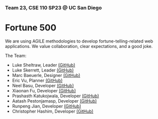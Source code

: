 ### Team 23, CSE 110 SP23 @ UC San Diego
# Fortune 500

We are using AGILE methodologies to develop fortune-telling-related web applications. We value collaboration, clear expectations, and a good joke.

The Team:
- Luke Sheltraw, Leader [(GitHub)](https://github.com/Luke-Sheltraw)
- Luke Skerrett, Leader [(GitHub)](https://github.com/LukeSkerrett)
- Marc Baeuerle, Designer [(GitHub)](https://github.com/MarcBaeuerle)
- Eric Vu, Planner [(GitHub)](https://github.com/air-wickvu)
- Neel Basu, Developer [(GitHub)](https://github.com/neel-basu)
- Xiaonan Fu, Developer [(GitHub)](https://github.com/XiaonanFu-ucsd)
- Prashasth Katukojwala, Developer [(GitHub)](https://github.com/prashasthk)
- Aatash Pestonjamasp, Developer [(GitHub)](https://github.com/AAP127)
- Runpeng Jian, Developer [(GitHub)](https://github.com/RunpengJ)
- Christopher Hashim, Developer [(GitHub)](https://github.com/chashim39)
